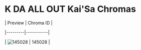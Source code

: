 # K DA ALL OUT Kai'Sa Chromas


| Preview | Chroma ID |

|---------|-----------|

| ![145028](https://raw.communitydragon.org/latest/plugins/rcp-be-lol-game-data/global/default/v1/champion-chroma-images/145/145028.png) | 145028 |